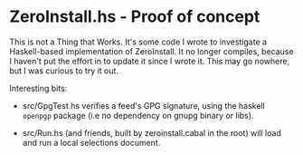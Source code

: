 # ZeroInstall.hs - Proof of concept

This is not a Thing that Works. It's some code I wrote to investigate a Haskell-based implementation of ZeroInstall. It no longer compiles, because I haven't put the effort in to update it since I wrote it. This may go nowhere, but I was curious to try it out.

Interesting bits:

* src/GpgTest.hs verifies a feed's GPG signature, using the haskell `openpgp` package (i.e no dependency on gnupg binary or libs).

* src/Run.hs (and friends, built by zeroinstall.cabal in the root) will load and run a local selections document.


